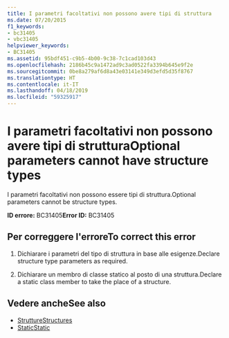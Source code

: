 ```yaml
---
title: I parametri facoltativi non possono avere tipi di struttura
ms.date: 07/20/2015
f1_keywords:
- bc31405
- vbc31405
helpviewer_keywords:
- BC31405
ms.assetid: 95bdf451-c9b5-4b00-9c38-7c1cad103d43
ms.openlocfilehash: 2186b45c9a1472ad9c3ad0522fa3394b645e9f2e
ms.sourcegitcommit: 0be8a279af6d8a43e03141e349d3efd5d35f8767
ms.translationtype: HT
ms.contentlocale: it-IT
ms.lasthandoff: 04/18/2019
ms.locfileid: "59325917"
---
```

# <a name="optional-parameters-cannot-have-structure-types"></a><span data-ttu-id="414cb-102">I parametri facoltativi non possono avere tipi di struttura</span><span class="sxs-lookup"><span data-stu-id="414cb-102">Optional parameters cannot have structure types</span></span>
<span data-ttu-id="414cb-103">I parametri facoltativi non possono essere tipi di struttura.</span><span class="sxs-lookup"><span data-stu-id="414cb-103">Optional parameters cannot be structure types.</span></span>  
  
 <span data-ttu-id="414cb-104">**ID errore:** BC31405</span><span class="sxs-lookup"><span data-stu-id="414cb-104">**Error ID:** BC31405</span></span>  
  
## <a name="to-correct-this-error"></a><span data-ttu-id="414cb-105">Per correggere l'errore</span><span class="sxs-lookup"><span data-stu-id="414cb-105">To correct this error</span></span>  
  
1. <span data-ttu-id="414cb-106">Dichiarare i parametri del tipo di struttura in base alle esigenze.</span><span class="sxs-lookup"><span data-stu-id="414cb-106">Declare structure type parameters as required.</span></span>  
  
2. <span data-ttu-id="414cb-107">Dichiarare un membro di classe statico al posto di una struttura.</span><span class="sxs-lookup"><span data-stu-id="414cb-107">Declare a static class member to take the place of a structure.</span></span>  
  
## <a name="see-also"></a><span data-ttu-id="414cb-108">Vedere anche</span><span class="sxs-lookup"><span data-stu-id="414cb-108">See also</span></span>

- [<span data-ttu-id="414cb-109">Strutture</span><span class="sxs-lookup"><span data-stu-id="414cb-109">Structures</span></span>](../../visual-basic/programming-guide/language-features/data-types/structures.md)
- [<span data-ttu-id="414cb-110">Static</span><span class="sxs-lookup"><span data-stu-id="414cb-110">Static</span></span>](../../visual-basic/language-reference/modifiers/static.md)
